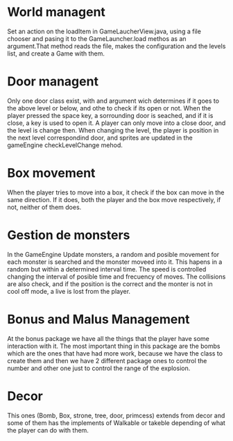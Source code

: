 # World managent

Set an action on the loadItem in GameLaucherView.java, using a file chooser and pasing it to the GameLauncher.load methos as an argument.That method reads the file, makes the configuration and the levels list, and create a Game with them.

# Door managent

Only one door class exist, with and argument wich determines if it goes to the above level or below, and othe to check if its open or not. When the player pressed the space key, a sorrounding door is seached, and if it is close, a key is used to open it. A player can only move into a close door, and the level is change then. When changing the level, the player is position in the next level correspondind door, and sprites are updated in the gameEngine checkLevelChange mehod.

# Box movement

When the player tries to move into a box, it check if the box can move in the same direction. If it does, both the player and the box move respectively, if not, neither of them does.

# Gestion de monsters

In the GameEngine Update monsters, a random and posible movement for each monster is searched and the monster moveed into it. This hapens in a random but within a determined interval time. The speed is controlled changing the interval of posible time and frecuency of moves. The collisions are also check, and if the position is the correct and the monter is not in cool off mode, a live is lost from the player. 

# Bonus and Malus Management

At the bonus package we have all the things that the player have some interaction with it.   The most important thing in this package are the bombs which are the ones that have had more work, because we have the class to create them and then we have 2 different package ones to control the number and other one just to control the range of the explosion.


# Decor

This ones (Bomb, Box, strone, tree, door, primcess)  extends from decor and some of them has the implements of Walkable or takeble depending of what the player can do with them.

